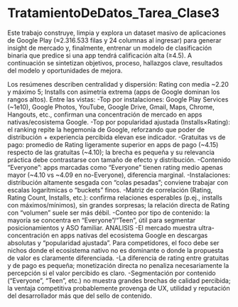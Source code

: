 # TratamientoDeDatos_Tarea_Clase3


























Este trabajo construye, limpia y explora un dataset masivo de aplicaciones de Google Play (≈2.316.533 filas y 24 columnas al ingresar) para generar insight de mercado y, finalmente, entrenar un modelo de clasificación binaria que predice si una app tendrá calificación alta (≥4.5). A continuación se sintetizan objetivos, proceso, hallazgos clave, resultados del modelo y oportunidades de mejora.

Los resúmenes describen centralidad y dispersión: Rating con media ~2.20 y máximo 5; Installs con asimetría extrema (apps de Google dominan los rangos altos). Entre las vistas:
-Top por instalaciones: Google Play Services (~1e10), Google Photos, YouTube, Google Drive, Gmail, Maps, Chrome, Hangouts, etc., confirman una concentración de mercado en apps nativas/ecosistema Google.
-Top por popularidad ajustada (Installs×Rating): el ranking repite la hegemonía de Google, reforzando que poder de distribución + experiencia percibida elevan ese indicador.
-Gratuitas vs de pago: promedio de Rating ligeramente superior en apps de pago (~4.15) respecto de las gratuitas (~4.10); la brecha es pequeña y su relevancia práctica debe contrastarse con tamaño de efecto y distribución.
-Contenido “Everyone”: apps marcadas como “Everyone” tienen rating medio apenas mayor (~4.10 vs ~4.09 en no-Everyone), diferencia marginal.
-Instalaciones: distribución altamente sesgada con “colas pesadas”; conviene trabajar con escalas logarítmicas o “buckets” finos.
-Matriz de correlación (Rating, Rating Count, Installs, etc.): confirma relaciones esperables (p.ej., installs con máximos/mínimos), sin grandes sorpresas; la relación directa de Rating con “volumen” suele ser más débil.
-Conteo por tipo de contenido: la mayoría se concentra en “Everyone”/“Teen”, útil para segmentar posicionamientos y ASO familiar.
ANALISIS
-El mercado muestra ultra-concentración en apps nativas del ecosistema Google en descargas absolutas y “popularidad ajustada”. Para competidores, el foco debe ser nichos donde el ecosistema nativo no es dominante o donde la propuesta de valor es claramente diferenciada.
-La diferencia de rating entre gratuitas y de pago es pequeña; monetización directa no penaliza necesariamente la percepción si el valor percibido es claro.
-Segmentación por contenido (“Everyone”, “Teen”, etc.) no muestra grandes brechas de calidad percibida; la ventaja competitiva probablemente provenga de UX, utilidad y reputación del desarrollador más que del sello de contenido.



